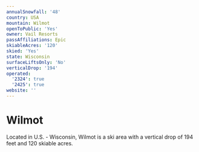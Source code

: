 ```yaml
---
annualSnowfall: '48'
country: USA
mountain: Wilmot
openToPublic: 'Yes'
owner: Vail Resorts
passAffiliations: Epic
skiableAcres: '120'
skied: 'Yes'
state: Wisconsin
surfaceLiftsOnly: 'No'
verticalDrop: '194'
operated:
  '2324': true
  '2425': true
website: ''
---
```



# Wilmot

Located in U.S. - Wisconsin, Wilmot is a ski area with a vertical drop of 194 feet and 120 skiable acres.
